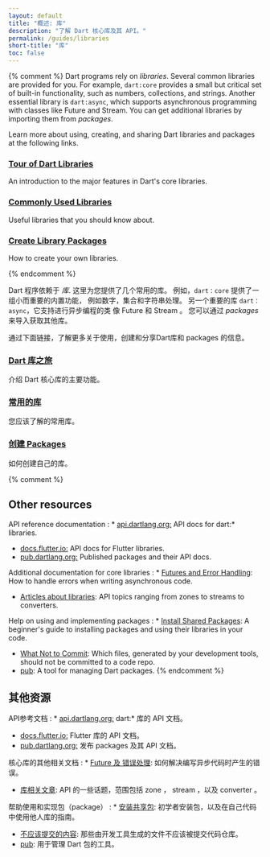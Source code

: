 ```yaml
---
layout: default
title: "概述: 库"
description: "了解 Dart 核心库及其 API。"
permalink: /guides/libraries
short-title: "库"
toc: false
---
```


{% comment %}
Dart programs rely on _libraries_.
Several common libraries are provided for you.
For example, `dart:core` provides a small but critical set of built-in functionality,
such as numbers, collections, and strings. Another essential library is
`dart:async`, which supports asynchronous programming with classes
like Future and Stream.
You can get additional libraries by importing them from _packages_.

Learn more about using, creating, and sharing Dart libraries and packages
at the following links.

<div class="card-grid">
  <div class="card">
    <h3><a href="/guides/libraries/library-tour">Tour of Dart Libraries</a></h3>
    <p>An introduction to the major features in Dart's core libraries.</p>
  </div>

  <div class="card">
    <h3><a href="/guides/libraries/useful-libraries">Commonly Used Libraries</a></h3>
    <p>Useful libraries that you should know about.</p>
  </div>

  <div class="card">
    <h3><a href="/guides/libraries/create-library-packages">Create Library Packages</a></h3>
    <p>How to create your own libraries.</p>
  </div>
</div>
{% endcomment %}


Dart 程序依赖于 _库_.
这里为您提供了几个常用的库。
例如，`dart：core` 提供了一组小而重要的内置功能，
例如数字，集合和字符串处理。 另一个重要的库
`dart：async`，它支持进行异步编程的类
像 Future 和 Stream 。
您可以通过 _packages_ 来导入获取其他库。

通过下面链接，了解更多关于使用，创建和分享Dart库和 packages 的信息。


<div class="card-grid">
  <div class="card">
    <h3><a href="/guides/libraries/library-tour">Dart 库之旅</a></h3>
    <p>介绍 Dart 核心库的主要功能。</p>
  </div>

  <div class="card">
    <h3><a href="/guides/libraries/useful-libraries">常用的库</a></h3>
    <p>您应该了解的常用库。</p>
  </div>

  <div class="card">
    <h3><a href="/guides/libraries/create-library-packages">创建 Packages</a></h3>
    <p>如何创建自己的库。</p>
  </div>
</div>


{% comment %}
## Other resources

API reference documentation
: * [api.dartlang.org:]({{site.dart_api}}/{{site.data.pkg-vers.SDK.channel}})
    API docs for dart:* libraries.
  * [docs.flutter.io:](http://docs.flutter.io/)
    API docs for Flutter libraries.
  * [pub.dartlang.org:]({{site.pub}})
    Published packages and their API docs.

Additional documentation for core libraries
: * [Futures and Error Handling](/guides/libraries/futures-error-handling):
    How to handle errors when writing asynchronous code.
  * [Articles about libraries](/articles/libraries):
    API topics ranging from zones to streams to converters.

Help on using and implementing packages
: * [Install Shared Packages](/tutorials/libraries/shared-pkgs):
    A beginner's guide to installing packages and using their libraries in your
    code.
  * [What Not to Commit](/guides/libraries/private-files):
    Which files, generated by your development tools, should not be committed
    to a code repo.
  * [pub](/tools/pub):
    A tool for managing Dart packages.
{% endcomment %}


## 其他资源

API参考文档
: * [api.dartlang.org:]({{site.dart_api}}/{{site.data.pkg-vers.SDK.channel}})
    dart:* 库的 API 文档。
  * [docs.flutter.io:](http://docs.flutter.io/)
    Flutter 库的 API 文档。
  * [pub.dartlang.org:]({{site.pub}})
    发布 packages 及其 API 文档。

核心库的其他相关文档
: * [Future 及 错误处理](/guides/libraries/futures-error-handling):
    如何解决编写异步代码时产生的错误。
  * [库相关文章](/articles/libraries):
    API 的一些话题，范围包括 zone ， stream ，以及 converter 。

帮助使用和实现包（package）
: * [安装共享包](/tutorials/libraries/shared-pkgs):
    初学者安装包，以及在自己代码中使用他人库的指南。
  * [不应该提交的内容](/guides/libraries/private-files):
    那些由开发工具生成的文件不应该被提交代码仓库。
  * [pub](/tools/pub):
    用于管理 Dart 包的工具。
